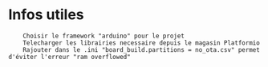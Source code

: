 # Infos utiles
        Choisir le framework "arduino" pour le projet
        Telecharger les librairies necessaire depuis le magasin Platformio
        Rajouter dans le .ini "board_build.partitions = no_ota.csv" permet d'éviter l'erreur "ram overflowed"
        